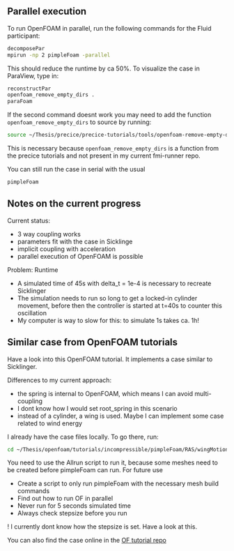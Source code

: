 ## Parallel execution

To run OpenFOAM in parallel, run the following commands for the Fluid participant:

```bash
decomposePar
mpirun -np 2 pimpleFoam -parallel
```

This should reduce the runtime by ca 50%. To visualize the case in ParaView, type in:

```bash
reconstructPar
openfoam_remove_empty_dirs .
paraFoam
```
If the second command doesnt work you may need to add the function `openfoam_remove_empty_dirs` to source by running:

```bash
source ~/Thesis/precice/precice-tutorials/tools/openfoam-remove-empty-dirs.sh
```
This is necessary because `openfoam_remove_empty_dirs` is a function from the precice tutorials and not present in my current fmi-runner repo.

You can still run the case in serial with the usual

```bash
pimpleFoam
```


## Notes on the current progress

Current status:
- 3 way coupling works
- parameters fit with the case in Sicklinge
- implicit coupling with acceleration
- parallel execution of OpenFOAM is possible

Problem: Runtime
- A simulated time of 45s with delta_t = 1e-4 is necessary to recreate Sicklinger
- The simulation needs to run so long to get a locked-in cylinder movement, before then the controller is started at t=40s to counter this oscillation
- My computer is way to slow for this: to simulate 1s takes ca. 1h!


## Similar case from OpenFOAM tutorials

Have a look into this OpenFOAM tutorial. It implements a case similar to Sicklinger. 

Differences to my current approach:
- the spring is internal to OpenFOAM, which means I can avoid multi-coupling
- I dont know how I would set root_spring in this scenario
- instead of a cylinder, a wing is used. Maybe I can implement some case related to wind energy

I already have the case files locally. To go there, run:

```bash
cd ~/Thesis/openfoam/tutorials/incompressible/pimpleFoam/RAS/wingMotion/wingMotion2D_pimpleFoam
```

You need to use the Allrun script to run it, because some meshes need to be created before pimpleFoam can run. For future use

- Create a script to only run pimpleFoam with the necessary mesh build commands
- Find out how to run OF in parallel
- Never run for 5 seconds simulated time
- Always check stepsize before you run

! I currently dont know how the stepsize is set. Have a look at this.

You can also find the case online in the [OF tutorial repo](https://github.com/OpenFOAM/OpenFOAM-6/tree/master/tutorials/incompressible/pimpleFoam/RAS/wingMotion)
